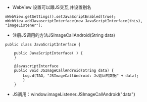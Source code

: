 * WebView 设置可以跟JS交互,并设置别名
```
mWebView.getSettings().setJavaScriptEnabled(true);
mWebView.addJavascriptInterface(new JavaScriptInterface(this), "imageListener");
```

* 注册JS调用的方法JSImageCallAndroid(String data)
```
public class JavaScriptInterface {

    public JavaScriptInterface( ) {
    }

    @JavascriptInterface
    public void JSImageCallAndroid(String data) {
        Log.d(TAG, "JSImageCallAndroid: Js返回的数据" + data);
        }
    }

```
* JS调用：window.imageListener.JSImageCallAndroid("data")
